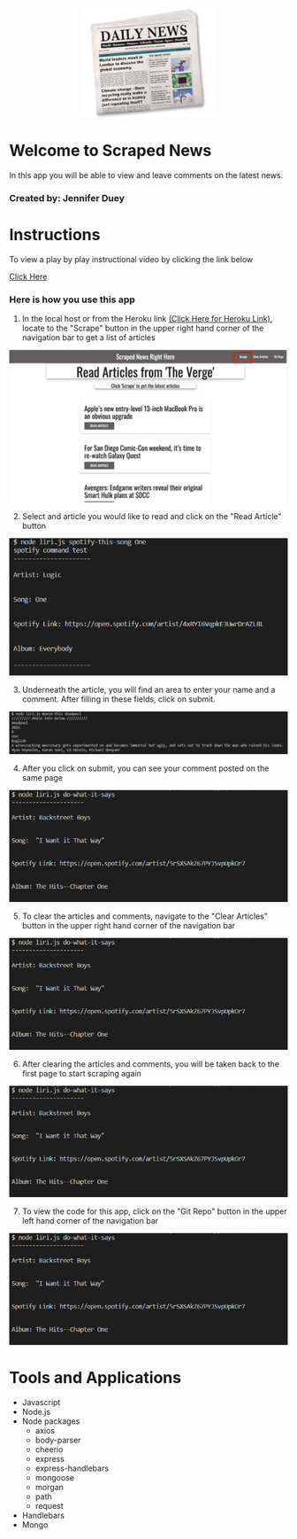 <p align="center">
<img src="https://github.com/jldueyusa/scraper/blob/master/public/assets/newspaper.png" width="250" height="200">
</p>

# Welcome to Scraped News

In this app you will be able to view and leave comments on the latest news.

### Created by: Jennifer Duey

# Instructions

To view a play by play instructional video by clicking the link below

[Click Here](https://drive.google.com/file/d/1GmMf14A9U_YRc-xdTKR0KxMl_UTqqogj/view)


### Here is how you use this app

1. In the local host or from the Heroku link [(Click Here for Heroku Link)](https://drive.google.com/file/d/1GmMf14A9U_YRc-xdTKR0KxMl_UTqqogj/view), locate to the "Scrape" button in the upper right hand corner of the navigation bar to get a list of articles

![scraper Inst 1](https://github.com/jldueyusa/scraper/blob/master/public/assets/scrape1.png)


2. Select and article you would like to read and click on the "Read Article" button

![spotify](https://github.com/jldueyusa/liri-node-app/blob/master/images/Spotify_this_song.png)

3. Underneath the article, you will find an area to enter your name and a comment. After filling in these fields, click on submit.

![movie](https://github.com/jldueyusa/liri-node-app/blob/master/images/movie_this.png)

4. After you click on submit, you can see your comment posted on the same page

![do what it says](https://github.com/jldueyusa/liri-node-app/blob/master/images/do_what_it_says.png)

5. To clear the articles and comments, navigate to the "Clear Articles" button in the upper right hand corner of the navigation bar

![do what it says](https://github.com/jldueyusa/liri-node-app/blob/master/images/do_what_it_says.png)

6. After clearing the articles and comments, you will be taken back to the first page to start scraping again

![do what it says](https://github.com/jldueyusa/liri-node-app/blob/master/images/do_what_it_says.png)

7. To view the code for this app, click on the "Git Repo" button in the upper left hand corner of the navigation bar

![do what it says](https://github.com/jldueyusa/liri-node-app/blob/master/images/do_what_it_says.png)


# Tools and Applications
- Javascript
- Node.js
- Node packages
  - axios
  - body-parser
  - cheerio
  - express
  - express-handlebars
  - mongoose
  - morgan
  - path
  - request
- Handlebars
- Mongo

